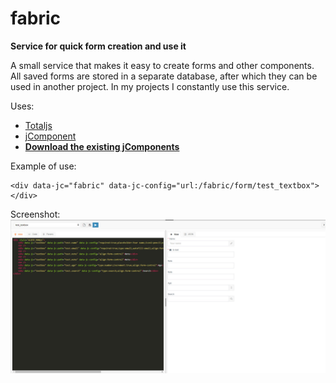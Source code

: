 # fabric
**Service for quick form creation and use it**

A small service that makes it easy to create forms and other components. All saved forms are stored in a separate database, after which they can be used in another project. In my projects I constantly use this service.

Uses:
* [Totaljs](https://github.com/totaljs/framework)
* [jComponent](https://github.com/totaljs/jComponent) 
* **[Download the existing jComponents](https://componentator.com/)** 

Example of use:
```
<div data-jc="fabric" data-jc-config="url:/fabric/form/test_textbox"></div>
```	

Screenshot:
![mind](./screen_1.jpg)
